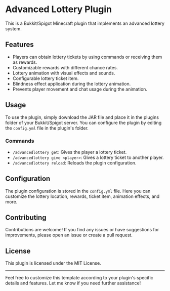 # Advanced Lottery Plugin

This is a Bukkit/Spigot Minecraft plugin that implements an advanced lottery system.

## Features

- Players can obtain lottery tickets by using commands or receiving them as rewards.
- Customizable rewards with different chance rates.
- Lottery animation with visual effects and sounds.
- Configurable lottery ticket item.
- Blindness effect application during the lottery animation.
- Prevents player movement and chat usage during the animation.

## Usage

To use the plugin, simply download the JAR file and place it in the plugins folder of your Bukkit/Spigot server. You can configure the plugin by editing the `config.yml` file in the plugin's folder.

### Commands

- `/advancedlottery get`: Gives the player a lottery ticket.
- `/advancedlottery give <player>`: Gives a lottery ticket to another player.
- `/advancedlottery reload`: Reloads the plugin configuration.

## Configuration

The plugin configuration is stored in the `config.yml` file. Here you can customize the lottery location, rewards, ticket item, animation effects, and more.

## Contributing

Contributions are welcome! If you find any issues or have suggestions for improvements, please open an issue or create a pull request.

## License

This plugin is licensed under the MIT License. 

---

Feel free to customize this template according to your plugin's specific details and features. Let me know if you need further assistance!
